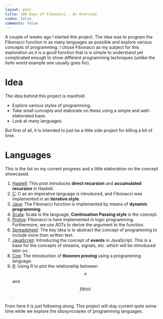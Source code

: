 ```yaml
---
layout: post
title: 100 Days of Fibonacci - An Overview
video: false
comments: false
---
```


A couple of weeks ago I started this project. The idea was to program
the Fibonacci function in as many languages as possible
and explore various concepts of
programming. I chose Fibonacci as my subject for this exploration as
it is a good function that is is simple to understand yet complicated
enough to show different programming techniques (unlike the _hello world_
example one usually goes for).

# Idea
The idea behind this project is manifold:

* Explore various styles of programming.
* Take small concepts and elaborate on these using a simple
  and well-elaborated base.
* Look at many languages.

But first of all, it is intended to just be a little side project
for killing a bit of time.

# Languages
This is the list on my current progress and a little elaboration on
the concept showcased.

1. [Haskell](http://buchi.dk/blog/100-days-of-fibonacci-day-0-haskell/):
   This post introduces __direct recursion__ and __accumulated recursion__
   in Haskell.
2. [C](http://buchi.dk/blog/100-days-of-fibonacci-day-1-c/):
   C as an imperative language is introduced, and Fibonacci was implemented
   in an __iterative style__.
3. [Java](http://buchi.dk/blog/100-days-of-fibonacci-day-2-java/):
   The Fibonacci function is implemented by means of
   __dynamic programming__.
4. [Scala](http://buchi.dk/blog/100-days-of-fibonacci-day-3-scala/):
   Scala is the language, __Continuation Passing style__ is the concept.
5. [Prolog](http://buchi.dk/blog/100-days-of-fibonacci-day-4-prolog/):
   Fibonacci is here implemented in logic programming. Furthermore, we use
   ADTs to derive the argument to the function.
6. [Spreadsheet](http://buchi.dk/blog/100-days-of-fibonacci-day-5-spreadsheet/): The key idea is to abstract the concept of programming to include more
  than written text.
7. [JavaScript](http://buchi.dk/blog/100-days-of-fibonacci-day-6-javascript/):
   Introducing the concept of __events__ in JavaScript. This is a base for
   the concepts of streams, signals, etc. which will be introduced later on.
8. [Coq](/blog/100-days-of-fibonacci-day-7-coq/):
   The introduction of __theorem proving__ using a programming language.
9. [R](/blog/100-days-of-fibonacci-day-8-r/): Using R to plot the
   relationship between $$n$$ and $$fib(n)$$.

From here it is just following along. This project will stay current
quite some time while we explore the idiosyncrasies of programming
languages.


